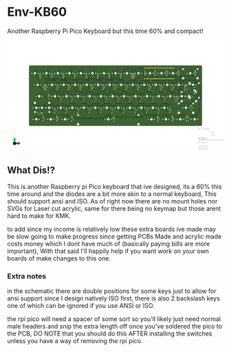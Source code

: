 # Env-KB60
 Another Raspberry Pi Pico Keyboard but this time 60% and compact!


![Front PCB](Env-KB60.png)

## What Dis!?
This is another Raspberry pi Pico keyboard that ive designed, its a 60% this time around and the diodes are a bit more akin to a normal keyboard, This should support ansi and ISO.
As of right now there are no mount holes nor SVGs for Laser cut acrylic, same for there being no keymap but those arent hard to make for KMK.

to add since my income is relatively low these extra boards ive made may be slow going to make progress since getting PCBs Made and acrylic made costs money which I dont have much of (basically paying bills are more important), With that said I'll happily help if you want work on your own boards of make changes to this one.

### Extra notes
in the schematic there are double positions for some keys just to allow for ansi support since I design natively ISO first, there is also 2 backslash keys one of which can be ignored if you use ANSI or ISO.

the rpi pico will need a spacer of some sort so you'll likely just need normal male headers and snip the extra length off once you've soldered the pico to the PCB, DO NOTE that you should do this AFTER installing the switches unless you have a way of removing the rpi pico.